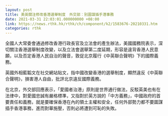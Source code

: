 ```yaml
---
layout: post
title: 美英關注修改香港選舉制度　外交部︰別圖謀插手港事務
date: 2021-03-31 22:03:01.000000000 +08:00
link: https://news.rthk.hk/rthk/ch/component/k2/1583676-20210331.htm
categories: rthk
---
```


全國人大常委會通過修改香港行政長官及立法會的產生辦法，美國國務院表示，深切關注香港選舉制度改變，以及立法會選舉第二度延期，形容是違背香港人民意願，以及否定香港人民自治的聲音，敦促北京履行《中英聯合聲明》下的國際義務。

英國外相藍韜文在社交網站貼文，指中國改變香港的選舉制度，顯然違反《中英聯合聲明》，損害港人自由，批評北京違反國際義務。

在北京，外交部回應表示，「愛國者治港」原則是世界通行做法，反駁英美也有在法律中，對愛國忠誠有嚴格標準，又指對於英方說的「中方義務」，中國政府的首要責任和義務，就是要確保香港在內的領土主權和安全，任何外部勢力都不要圖謀插手香港事務，進而對華施壓，否則必將遭到可恥的失敗。
